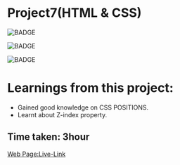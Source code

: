 # Project7(HTML & CSS)


![BADGE](https://img.shields.io/badge/iNeuron-LCO-orange)

![BADGE](https://img.shields.io/badge/-WEB%20DEVELOPMENT-GREEN)

![BADGE](https://img.shields.io/badge/-SHRAVYA%20SARUGU-FF69B4)

# Learnings from this project:

- Gained good knowledge on CSS POSITIONS.
- Learnt about Z-index property.

## Time taken: 3hour

[Web Page:Live-Link](https://project7-htmlcss.netlify.app/)